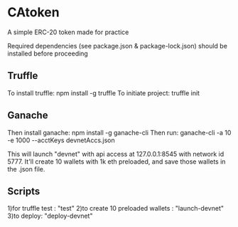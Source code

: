 # CAtoken
A simple ERC-20 token made for practice

Required dependencies (see package.json & package-lock.json) should be installed before proceeding

## Truffle
To install truffle: npm install -g truffle
To initiate project: truffle init

## Ganache
Then install ganache: npm install -g ganache-cli
Then run: ganache-cli -a 10 -e 1000 --acctKeys devnetAccs.json

This will launch "devnet" with api access at 127.0.0.1:8545 with network id 5777. It'll create 10 wallets with 1k eth preloaded, and save those wallets in the .json file.

## Scripts
1)for truffle test : "test"
2)to create 10 preloaded wallets : "launch-devnet"
3)to deploy: "deploy-devnet"
